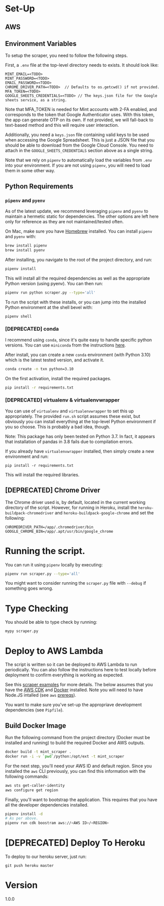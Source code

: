 # Set-Up

## AWS

## Environment Variables

To setup the scraper, you need to follow the following steps.

First, a `.env` file at the top-level directory needs to exists. It should look like:

```
MINT_EMAIL=<TODO>
MINT_PASSWORD=<TODO>
EMAIL_PASSWORD=<TODO>
CHROME_DRIVER_PATH=<TODO>  // Defaults to os.getcwd() if not provided.
MFA_TOKEN=<TODO>
GOOGLE_SHEETS_CREDENTIALS=<TODO> // The keys.json file for the Google sheets service, as a string.
```
Note that MFA_TOKEN is needed for Mint accounts with 2-FA enabled, and corresponds to the token that Google Authenticator uses. With this token, the app can generate OTP on its own. If not provided, we will fall-back to text-based method and this will require user interaction.


Additionally, you need a `keys.json` file containing valid keys to be used when accessing the Google Spreadsheet. This is just a JSON file that you should be able to download from the Google Cloud Console. You need to attach in the `GOOGLE_SHEETS_CREDENTIALS` section above as a single string.

Note that we rely on `pipenv` to automatically load the variables from `.env` into your environment. If you are not using `pipenv`, you will need to load them in some other way.


## Python Requirements

### `pipenv` and `pyenv`

As of the latest update, we recommend leveraging `pipenv` and `pyenv` to maintain a hermetic static for dependencies. The other options are left here only for reference as they are not maintained/tested often.

On Mac, make sure you have [Homebrew](https://brew.sh/) installed. You can install `pipenv` and `pyenv` with:

```sh
brew install pipenv
brew install pyenv
````

After installing, you navigate to the root of the project directory, and run:

```sh
pipenv install
```

This will install all the required dependencies as well as the appropriate Python version (using pyenv). You can then run:

```sh
pipenv run python scraper.py --type='all'
```

To run the script with these installs, or you can jump into the installed Python environment at the shell bevel with:

```sh
pipenv shell
````


### [DEPRECATED] conda
I recommend using `conda`, since it's quite easy to handle specific python versions.  You can use `miniconda` from the instructions [here](https://docs.conda.io/projects/conda/en/latest/user-guide/install/macos.html).

After install, you can create a new `conda` environment (with Python 3.10) which is the latest tested version, and activate it.

```sh
conda create -n txn python=3.10
```

On the first activation, install the required packages.

```sh
pip install -r requirements.txt
```

### [DEPRECATED] virtualenv & virtualenvwrapper
You can use of `virtualenv` and `virtualenvwrapper` to set this up appropriately. The provided `run.sh` script assumes these exist, but obviously you can install everything at the top-level Python environment if you so choose. This is probably a bad idea, though.

Note: This package has only been tested on Python 3.7. In fact, it appears that installation of pandas in 3.8 fails due to compilation errors.

If you already have `virtualenvwrapper` installed, then simply create a new environment and run:

```
pip install -r requirements.txt
```

This will install the required libraries.

## [DEPRECATED] Chrome Driver
The Chrome driver used is, by default, located in the current working directory of the script. However, for running in Heroku, install the `heroku-buildpack-chromedriver` and `heroku-buildpack-google-chrome` and set the following:

```
CHROMEDRIVER_PATH=/app/.chromedriver/bin
GOOGLE_CHROME_BIN=/app/.apt/usr/bin/google_chrome
```

# Running the script.

You can run it using `pipenv` locally by executing:

```sh
pipenv run scraper.py --type='all'
```


You might want to consider running the `scraper.py` file with `--debug` if something goes wrong.

# Type Checking

You should be able to type check by running:

```
mypy scraper.py
```

# Deploy to AWS Lambda

The script is written so it can be deployed to AWS Lambda to run periodically. You can also follow the instructions here to test locally before deployment to confirm everything is working as expected.

See this [scraper examples](https://github.com/aws-samples/lambda-web-scraper-example) for more details. The below assumes that you have the [AWS CDK](https://aws.amazon.com/cdk/) and [Docker](https://www.docker.com/) installed. Note you will need to have Node.JS intalled (see `aws` [prereqs](https://docs.aws.amazon.com/cdk/v2/guide/getting_started.html)).

You want to make sure you've set-up the appropriave development dependencies (see `Pipfile`).

## Build Docker Image

Run the following command from the project directory (Docker must be installed and running) to build the required Docker and AWS outputs.

```sh
docker build -t mint_scraper .
docker run -i -v `pwd`/python:/opt/ext -t mint_scraper
```

For the next step, you'll need your AWS ID and default region. Since you installed the `aws` CLI previously, you can find this information with the following commands:

```sh
aws sts get-caller-identity
aws configure get region
```

Finally, you'll want to bootstrap the application. This requires that you have all the developer dependencies installed.

```sh
pipenv install -d
# As per above.
pipenv run cdk boostram aws://<AWS ID>/<REGION> 
``` 

# [DEPRECATED] Deploy To Heroku

To deploy to our heroku server, just run:
```
git push heroku master
```

# Version

1.0.0
